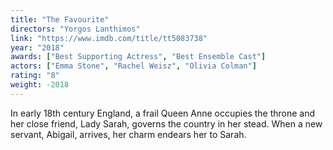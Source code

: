 ```yaml
---
title: "The Favourite"
directors: "Yorgos Lanthimos"
link: "https://www.imdb.com/title/tt5083738"
year: "2018"
awards: ["Best Supporting Actress", "Best Ensemble Cast"]
actors: ["Emma Stone", "Rachel Weisz", "Olivia Colman"]
rating: "8"
weight: -2018
---
```

In early 18th century England, a frail Queen Anne occupies the throne and her close friend, Lady Sarah, governs the country in her stead. When a new servant, Abigail, arrives, her charm endears her to Sarah. 